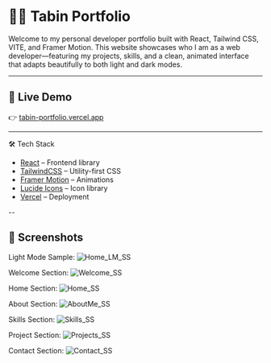 # 🧑‍💻 Tabin Portfolio

Welcome to my personal developer portfolio built with React, Tailwind CSS, VITE, and Framer Motion. This website showcases who I am as a web developer—featuring my projects, skills, and a clean, animated interface that adapts beautifully to both light and dark modes.

---

## 🚀 Live Demo

👉 [tabin-portfolio.vercel.app](https://tabin-portfolio.vercel.app)

---

🛠️ Tech Stack

- [React](https://reactjs.org/) – Frontend library
- [TailwindCSS](https://tailwindcss.com/) – Utility-first CSS
- [Framer Motion](https://www.framer.com/motion/) – Animations
- [Lucide Icons](https://lucide.dev/) – Icon library
- [Vercel](https://vercel.com/) – Deployment

--

## 📸 Screenshots

Light Mode Sample:
![Home_LM_SS](https://github.com/user-attachments/assets/2ca13269-4d36-4888-9b0d-b5ab01978f3d)

Welcome Section:
![Welcome_SS](https://github.com/user-attachments/assets/81adc982-ceeb-4da9-8365-ce5ae21da24b)

Home Section:
![Home_SS](https://github.com/user-attachments/assets/5fdf54df-52ba-49d6-b0af-3f82585fa695)

About Section:
![AboutMe_SS](https://github.com/user-attachments/assets/e5701f81-3183-4cf1-ba6c-6ba646b9e78a)

Skills Section:
![Skills_SS](https://github.com/user-attachments/assets/6a1038e7-7307-4834-b1d1-874983e55cf0)

Project Section:
![Projects_SS](https://github.com/user-attachments/assets/f9e0cbc4-d0f2-49a8-abc7-f2d665c01b44)

Contact Section:
![Contact_SS](https://github.com/user-attachments/assets/c7c2fa6c-35fc-430b-ac2b-77316dc746fa)
